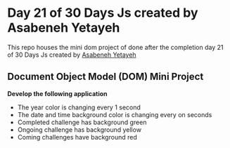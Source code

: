 # Day 21 of 30 Days Js created by Asabeneh Yetayeh
This repo houses the mini dom project of done after the completion day 21 of 30 Days Js created by <a href="https://github.com/Asabeneh/30-Days-Of-JavaScript" target="_blank">Asabeneh Yetayeh</a> 
## Document Object Model (DOM) Mini Project

**Develop the following application**
 
   - The year color is changing every 1 second
   - The date and time background color is changing every on seconds
   - Completed challenge has background green
   - Ongoing challenge has background yellow
   - Coming challenges have background red
